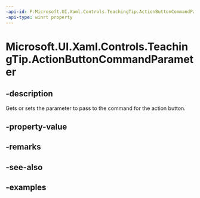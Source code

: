 ```yaml
---
-api-id: P:Microsoft.UI.Xaml.Controls.TeachingTip.ActionButtonCommandParameter
-api-type: winrt property
---
```


# Microsoft.UI.Xaml.Controls.TeachingTip.ActionButtonCommandParameter

<!--
public object ActionButtonCommandParameter { get; set; }
-->

## -description

Gets or sets the parameter to pass to the command for the action button.

## -property-value

## -remarks

## -see-also

## -examples

